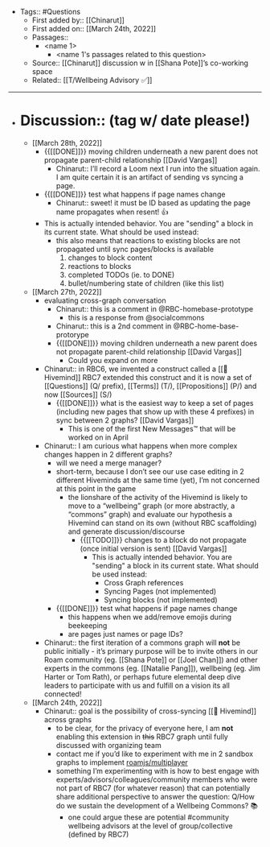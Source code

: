 - Tags:: #Questions
    - First added by:: [[Chinarut]]
    - First added on:: [[March 24th, 2022]]
    - Passages::
        - <name 1>
            - <name 1's passages related to this question>
    - Source:: [[Chinarut]] discussion w in [[Shana Pote]]’s co-working space
    - Related:: [[T/Wellbeing Advisory ✅]]
- ---
- # Discussion:: (tag w/ date please!)
    - [[March 28th, 2022]]
        - {{[[DONE]]}} moving children underneath a new parent does not propagate parent-child relationship [[David Vargas]]
            - Chinarut:: I’ll record a Loom next I run into the situation again. I am quite certain it is an artifact of sending vs syncing a page.
        - {{[[DONE]]}} test what happens if page names change
            - Chinarut:: sweet! it must be ID based as updating the page name propagates when resent! 👍
        - This is actually intended behavior. You are "sending" a block in its current state. What should be used instead:
            - this also means that reactions to existing blocks are not propagated until sync pages/blocks is available
                1. changes to block content
                2. reactions to blocks
                3. completed TODOs (ie. to DONE)
                4. bullet/numbering state of children (like this list)
    - [[March 27th, 2022]]
        - evaluating cross-graph conversation
            - Chinarut:: this is a comment in @RBC-homebase-prototype
                - this is a response from @socialcommons
            - Chinarut:: this is a 2nd comment in @RBC-home-base-protorype
            - {{[[DONE]]}} moving children underneath a new parent does not propagate parent-child relationship [[David Vargas]]
                - Could you expand on more
        - Chinarut:: in RBC6, we invented a construct called a [[🐝 Hivemind]]  RBC7 extended this construct and it is now a set of [[Questions]] (Q/ prefix), [[Terms]] (T/), [[Propositions]] (P/) and now [[Sources]] (S/)
            - {{[[DONE]]}} what is the easiest way to keep a set of pages (including new pages that show up with these 4 prefixes) in sync between 2 graphs? [[David Vargas]]
                - This is one of the first New Messages™️ that will be worked on in April
        - Chinarut:: I am curious what happens when more complex changes happen in 2 different graphs?
            - will we need a merge manager?
            - short-term, because I don’t see our use case editing in 2 different Hiveminds at the same time (yet), I’m not concerned at this point in the game
                - the lionshare of the activity of the Hivemind is likely to move to a “wellbeing” graph (or more abstractly, a “commons” graph) and evaluate our hypothesis a Hivemind can stand on its own (without RBC scaffolding) and generate discussion/discourse
                    - {{[[TODO]]}} changes to a block do not propagate (once initial version is sent) [[David Vargas]]
                        - This is actually intended behavior. You are "sending" a block in its current state. What should be used instead:
                            - Cross Graph references
                            - Syncing Pages (not implemented)
                            - Syncing blocks (not implemented)
            - {{[[DONE]]}} test what happens if page names change
                - this happens when we add/remove emojis during beekeeping
                - are pages just names or page IDs?
        - Chinarut:: the first iteration of a commons graph will **not** be public initially - it’s primary purpose will be to invite others in our Roam community (eg. [[Shana Pote]] or [[Joel Chan]]) and other experts in the commons (eg. [[Natalie Pang]]), wellbeing (eg. Jim Harter or Tom Rath), or perhaps future elemental deep dive leaders to participate with us and fulfill on a vision its all connected!
    - [[March 24th, 2022]]
        - Chinarut:: goal is the possibility of cross-syncing [[🐝 Hivemind]] across graphs 
            - to be clear, for the privacy of everyone here, I am **not** enabling this extension in ~~this~~ RBC7 graph until fully discussed with organizing team
            - contact me if you’d like to experiment with me in 2 sandbox graphs to implement [roamjs/multiplayer](https://roamjs.com/extensions/multiplayer)
            - something I’m experimenting with is how to best engage with experts/advisors/colleagues/community members who were not part of RBC7 (for whatever reason) that can potentially share additional perspective to answer the question: Q/How do we sustain the development of a Wellbeing Commons? 📚
                - one could argue these are potential #community wellbeing advisors at the level of group/collective (defined by RBC7)

